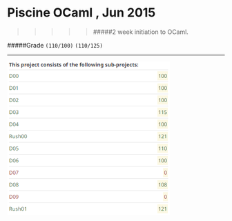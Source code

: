 # Piscine OCaml , Jun 2015
>>>>> #####2 week initiation to OCaml.

#####Grade ``(110/100)`` ``(110/125)``
--------  -----------------------
![grades](./grades.png)
 
<br><br><br><br><br><br><br><br>